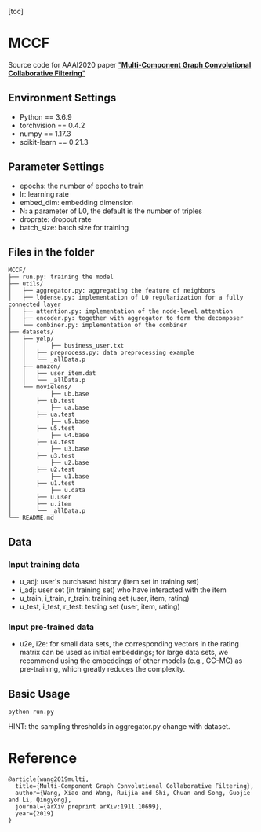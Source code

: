 [toc]

# MCCF

Source code for AAAI2020 paper ["**Multi-Component Graph Convolutional Collaborative Filtering**"](https://arxiv.xilesou.top/abs/1911.10699)



## Environment Settings

* Python == 3.6.9
* torchvision == 0.4.2
* numpy == 1.17.3
* scikit-learn == 0.21.3



## Parameter Settings

- epochs: the number of epochs to train
- lr: learning rate
- embed_dim: embedding dimension
- N: a parameter of L0, the default is the number of triples
- droprate: dropout rate
- batch_size: batch size for training



## Files in the folder

~~~~
MCCF/
├── run.py: training the model
├── utils/
│   ├── aggregator.py: aggregating the feature of neighbors
│   ├── l0dense.py: implementation of L0 regularization for a fully connected layer
│   ├── attention.py: implementation of the node-level attention
│   ├── encoder.py: together with aggregator to form the decomposer
│   └── combiner.py: implementation of the combiner
├── datasets/
│   ├── yelp/
│   │		├── business_user.txt
│   │   ├── preprocess.py: data preprocessing example
│   │   └── _allData.p
│   ├── amazon/ 
│   │   ├── user_item.dat
│   │   └── _allData.p
│   └── movielens/
│   		├── ub.base
│       ├── ub.test
│   		├── ua.base
│       ├── ua.test
│   		├── u5.base
│       ├── u5.test
│   		├── u4.base
│       ├── u4.test
│   		├── u3.base
│       ├── u3.test
│   		├── u2.base
│       ├── u2.test
│   		├── u1.base
│       ├── u1.test
│   		├── u.data
│       ├── u.user
│       ├── u.item
│       └── _allData.p
└── README.md
~~~~



## Data

### Input training data

* u_adj: user's purchased history (item set in training set)
* i_adj: user set (in training set) who have interacted with the item
* u_train, i_train, r_train: training set (user, item, rating)
* u_test, i_test, r_test: testing set (user, item, rating)



### Input pre-trained data

* u2e, i2e: for small data sets, the corresponding vectors in the rating matrix can be used as initial embeddings; for large data sets, we recommend using the embeddings of other models (e.g., GC-MC) as pre-training, which greatly reduces the complexity.




## Basic Usage

~~~
python run.py 
~~~

HINT: the sampling thresholds in aggregator.py change with dataset.




# Reference

```
@article{wang2019multi,
  title={Multi-Component Graph Convolutional Collaborative Filtering},
  author={Wang, Xiao and Wang, Ruijia and Shi, Chuan and Song, Guojie and Li, Qingyong},
  journal={arXiv preprint arXiv:1911.10699},
  year={2019}
}
```